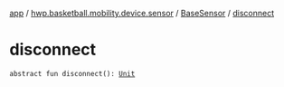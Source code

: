 [app](../../index.md) / [hwp.basketball.mobility.device.sensor](../index.md) / [BaseSensor](index.md) / [disconnect](.)

# disconnect

`abstract fun disconnect(): `[`Unit`](https://kotlinlang.org/api/latest/jvm/stdlib/kotlin/-unit/index.html)